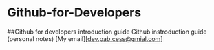 # Github-for-Developers
##Github for developers introduction guide
Github instroduction guide (personal notes)
[My email][dev.pab.cess@gmial.com]


